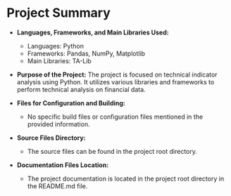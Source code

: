 # Project Summary

- **Languages, Frameworks, and Main Libraries Used:**
  - Languages: Python
  - Frameworks: Pandas, NumPy, Matplotlib
  - Main Libraries: TA-Lib

- **Purpose of the Project:**
  The project is focused on technical indicator analysis using Python. It utilizes various libraries and frameworks to perform technical analysis on financial data.

- **Files for Configuration and Building:**
  - No specific build files or configuration files mentioned in the provided information.

- **Source Files Directory:**
  - The source files can be found in the project root directory.

- **Documentation Files Location:**
  - The project documentation is located in the project root directory in the README.md file.